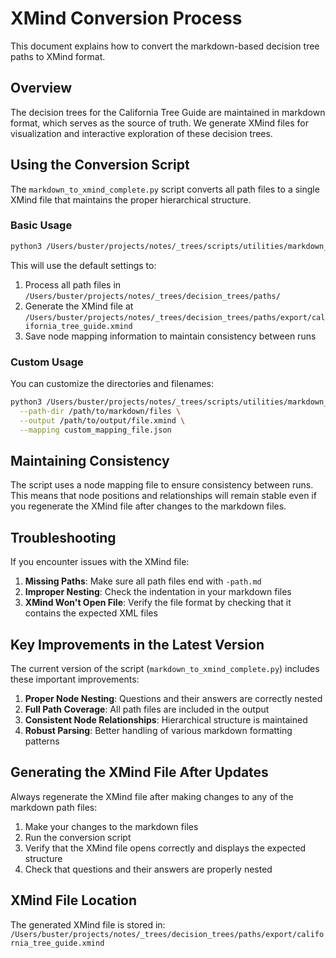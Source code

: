 # XMind Conversion Process

This document explains how to convert the markdown-based decision tree paths to XMind format.

## Overview

The decision trees for the California Tree Guide are maintained in markdown format, which serves as the source of truth. We generate XMind files for visualization and interactive exploration of these decision trees.

## Using the Conversion Script

The `markdown_to_xmind_complete.py` script converts all path files to a single XMind file that maintains the proper hierarchical structure.

### Basic Usage

```bash
python3 /Users/buster/projects/notes/_trees/scripts/utilities/markdown_to_xmind_complete.py
```

This will use the default settings to:
1. Process all path files in `/Users/buster/projects/notes/_trees/decision_trees/paths/`
2. Generate the XMind file at `/Users/buster/projects/notes/_trees/decision_trees/paths/export/california_tree_guide.xmind`
3. Save node mapping information to maintain consistency between runs

### Custom Usage

You can customize the directories and filenames:

```bash
python3 /Users/buster/projects/notes/_trees/scripts/utilities/markdown_to_xmind_complete.py \
  --path-dir /path/to/markdown/files \
  --output /path/to/output/file.xmind \
  --mapping custom_mapping_file.json
```

## Maintaining Consistency

The script uses a node mapping file to ensure consistency between runs. This means that node positions and relationships will remain stable even if you regenerate the XMind file after changes to the markdown files.

## Troubleshooting

If you encounter issues with the XMind file:

1. **Missing Paths**: Make sure all path files end with `-path.md`
2. **Improper Nesting**: Check the indentation in your markdown files
3. **XMind Won't Open File**: Verify the file format by checking that it contains the expected XML files

## Key Improvements in the Latest Version

The current version of the script (`markdown_to_xmind_complete.py`) includes these important improvements:

1. **Proper Node Nesting**: Questions and their answers are correctly nested
2. **Full Path Coverage**: All path files are included in the output
3. **Consistent Node Relationships**: Hierarchical structure is maintained
4. **Robust Parsing**: Better handling of various markdown formatting patterns

## Generating the XMind File After Updates

Always regenerate the XMind file after making changes to any of the markdown path files:

1. Make your changes to the markdown files
2. Run the conversion script
3. Verify that the XMind file opens correctly and displays the expected structure
4. Check that questions and their answers are properly nested

## XMind File Location

The generated XMind file is stored in:
`/Users/buster/projects/notes/_trees/decision_trees/paths/export/california_tree_guide.xmind`